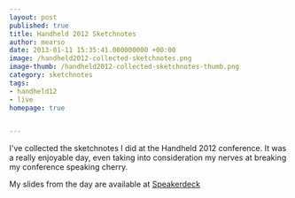 ```yaml
---
layout: post
published: true
title: Handheld 2012 Sketchnotes
author: mearso
date: 2013-01-11 15:35:41.000000000 +00:00
image: /handheld2012-collected-sketchnotes.png
image-thumb: /handheld2012-collected-sketchnotes-thumb.png
category: sketchnotes
tags:
- handheld12
- live
homepage: true


---
```


I've collected the sketchnotes I did at the Handheld 2012 conference. It was a really enjoyable day, even taking into consideration my nerves at breaking my conference speaking cherry.

My slides from the day are available at <a href="https://speakerdeck.com/mearso/is-your-thinking-l-shaped">Speakerdeck</a>
